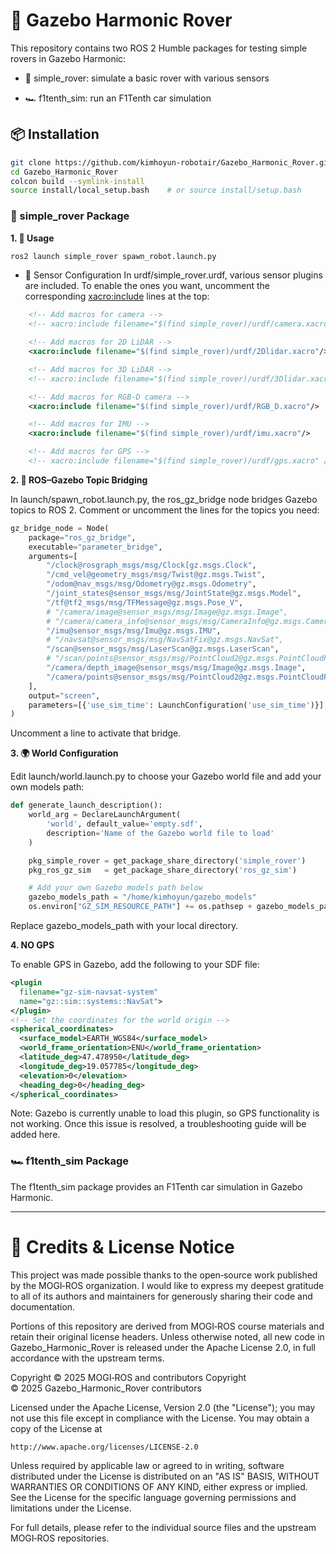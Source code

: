 # 🚗 Gazebo Harmonic Rover
This repository contains two ROS 2 Humble packages for testing simple rovers in Gazebo Harmonic:

- 🦾 simple_rover: simulate a basic rover with various sensors

- 🏎️ f1tenth_sim: run an F1Tenth car simulation

## 📦 Installation
```bash
git clone https://github.com/kimhoyun-robotair/Gazebo_Harmonic_Rover.git
cd Gazebo_Harmonic_Rover
colcon build --symlink-install
source install/local_setup.bash    # or source install/setup.bash
```
### 🦾 simple_rover Package
**1. 🚀 Usage**
```bash
ros2 launch simple_rover spawn_robot.launch.py
```
- 🔌 Sensor Configuration
In urdf/simple_rover.urdf, various sensor plugins are included. To enable the ones you want, uncomment the corresponding <xacro:include> lines at the top:

```xml
    <!-- Add macros for camera -->
    <!-- xacro:include filename="$(find simple_rover)/urdf/camera.xacro" /-->

    <!-- Add macros for 2D LiDAR -->
    <xacro:include filename="$(find simple_rover)/urdf/2Dlidar.xacro"/>

    <!-- Add macros for 3D LiDAR -->
    <!-- xacro:include filename="$(find simple_rover)/urdf/3Dlidar.xacro" /-->

    <!-- Add macros for RGB-D camera -->
    <xacro:include filename="$(find simple_rover)/urdf/RGB_D.xacro"/>

    <!-- Add macros for IMU -->
    <xacro:include filename="$(find simple_rover)/urdf/imu.xacro"/>

    <!-- Add macros for GPS -->
    <!-- xacro:include filename="$(find simple_rover)/urdf/gps.xacro" /-->
```

**2. 🔄 ROS–Gazebo Topic Bridging**

In launch/spawn_robot.launch.py, the ros_gz_bridge node bridges Gazebo topics to ROS 2. Comment or uncomment the lines for the topics you need:

```python
gz_bridge_node = Node(
    package="ros_gz_bridge",
    executable="parameter_bridge",
    arguments=[
        "/clock@rosgraph_msgs/msg/Clock[gz.msgs.Clock",
        "/cmd_vel@geometry_msgs/msg/Twist@gz.msgs.Twist",
        "/odom@nav_msgs/msg/Odometry@gz.msgs.Odometry",
        "/joint_states@sensor_msgs/msg/JointState@gz.msgs.Model",
        "/tf@tf2_msgs/msg/TFMessage@gz.msgs.Pose_V",
        # "/camera/image@sensor_msgs/msg/Image@gz.msgs.Image",
        # "/camera/camera_info@sensor_msgs/msg/CameraInfo@gz.msgs.CameraInfo",
        "/imu@sensor_msgs/msg/Imu@gz.msgs.IMU",
        # "/navsat@sensor_msgs/msg/NavSatFix@gz.msgs.NavSat",
        "/scan@sensor_msgs/msg/LaserScan@gz.msgs.LaserScan",
        # "/scan/points@sensor_msgs/msg/PointCloud2@gz.msgs.PointCloudPacked",
        "/camera/depth_image@sensor_msgs/msg/Image@gz.msgs.Image",
        "/camera/points@sensor_msgs/msg/PointCloud2@gz.msgs.PointCloudPacked",
    ],
    output="screen",
    parameters=[{'use_sim_time': LaunchConfiguration('use_sim_time')}],
)
```
Uncomment a line to activate that bridge.

**3. 🌍 World Configuration**

Edit launch/world.launch.py to choose your Gazebo world file and add your own models path:

```python
def generate_launch_description():
    world_arg = DeclareLaunchArgument(
        'world', default_value='empty.sdf',
        description='Name of the Gazebo world file to load'
    )

    pkg_simple_rover = get_package_share_directory('simple_rover')
    pkg_ros_gz_sim   = get_package_share_directory('ros_gz_sim')

    # Add your own Gazebo models path below
    gazebo_models_path = "/home/kimhoyun/gazebo_models"
    os.environ["GZ_SIM_RESOURCE_PATH"] += os.pathsep + gazebo_models_path
```
Replace gazebo_models_path with your local directory.

**4. NO GPS**

To enable GPS in Gazebo, add the following to your SDF file:
```xml
<plugin
  filename="gz-sim-navsat-system"
  name="gz::sim::systems::NavSat">
</plugin>
<!-- Set the coordinates for the world origin -->
<spherical_coordinates>
  <surface_model>EARTH_WGS84</surface_model>
  <world_frame_orientation>ENU</world_frame_orientation>
  <latitude_deg>47.478950</latitude_deg>
  <longitude_deg>19.057785</longitude_deg>
  <elevation>0</elevation>
  <heading_deg>0</heading_deg>
</spherical_coordinates>
```
Note: Gazebo is currently unable to load this plugin, so GPS functionality is not working.
Once this issue is resolved, a troubleshooting guide will be added here.

### 🏎️ f1tenth_sim Package
The f1tenth_sim package provides an F1Tenth car simulation in Gazebo Harmonic.

---

# 📜 Credits & License Notice

This project was made possible thanks to the open‑source work published by the MOGI‑ROS organization. I would like to express my deepest gratitude to all of its authors and maintainers for generously sharing their code and documentation.

Portions of this repository are derived from MOGI‑ROS course materials and retain their original license headers. Unless otherwise noted, all new code in Gazebo_Harmonic_Rover is released under the Apache License 2.0, in full accordance with the upstream terms.

Copyright © 2025 MOGI‑ROS and contributors
Copyright © 2025 Gazebo_Harmonic_Rover contributors

Licensed under the Apache License, Version 2.0 (the "License");
you may not use this file except in compliance with the License.
You may obtain a copy of the License at

    http://www.apache.org/licenses/LICENSE-2.0

Unless required by applicable law or agreed to in writing, software
distributed under the License is distributed on an "AS IS" BASIS,
WITHOUT WARRANTIES OR CONDITIONS OF ANY KIND, either express or implied.
See the License for the specific language governing permissions and
limitations under the License.

For full details, please refer to the individual source files and the upstream MOGI‑ROS repositories.
